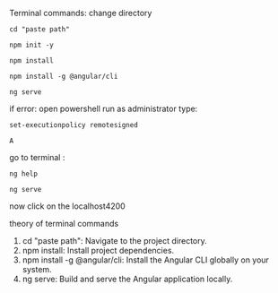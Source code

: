 Terminal commands:
change directory 

```cd "paste path"```

```npm init -y```

```npm install```

```npm install -g @angular/cli```

```ng serve```



if error:
open powershell run as administrator
type:

```set-executionpolicy remotesigned```

```A```

go to terminal :

```ng help```

```ng serve```

now click on the localhost4200

theory of terminal commands
1. cd "paste path": Navigate to the project directory.
2. npm install: Install project dependencies.
3. npm install -g @angular/cli: Install the Angular CLI globally on your system.
4. ng serve: Build and serve the Angular application locally.
